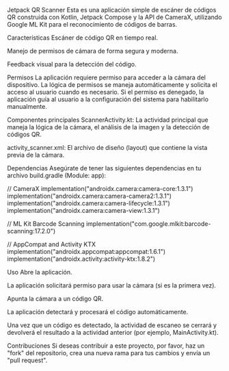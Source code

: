 Jetpack QR Scanner
Esta es una aplicación simple de escáner de códigos QR construida con Kotlin, Jetpack Compose y la API de CameraX, utilizando Google ML Kit para el reconocimiento de códigos de barras.

Características
Escáner de código QR en tiempo real.

Manejo de permisos de cámara de forma segura y moderna.

Feedback visual para la detección del código.

Permisos
La aplicación requiere permiso para acceder a la cámara del dispositivo. La lógica de permisos se maneja automáticamente y solicita el acceso al usuario cuando es necesario. Si el permiso es denegado, la aplicación guía al usuario a la configuración del sistema para habilitarlo manualmente.

Componentes principales
ScannerActivity.kt: La actividad principal que maneja la lógica de la cámara, el análisis de la imagen y la detección de códigos QR.

activity_scanner.xml: El archivo de diseño (layout) que contiene la vista previa de la cámara.

Dependencias
Asegúrate de tener las siguientes dependencias en tu archivo build.gradle (Module: app):

// CameraX
implementation("androidx.camera:camera-core:1.3.1")
implementation("androidx.camera:camera-camera2:1.3.1")
implementation("androidx.camera:camera-lifecycle:1.3.1")
implementation("androidx.camera:camera-view:1.3.1")

// ML Kit Barcode Scanning
implementation("com.google.mlkit:barcode-scanning:17.2.0")

// AppCompat and Activity KTX
implementation("androidx.appcompat:appcompat:1.6.1")
implementation("androidx.activity:activity-ktx:1.8.2")

Uso
Abre la aplicación.

La aplicación solicitará permiso para usar la cámara (si es la primera vez).

Apunta la cámara a un código QR.

La aplicación detectará y procesará el código automáticamente.

Una vez que un código es detectado, la actividad de escaneo se cerrará y devolverá el resultado a la actividad anterior (por ejemplo, MainActivity.kt).

Contribuciones
Si deseas contribuir a este proyecto, por favor, haz un "fork" del repositorio, crea una nueva rama para tus cambios y envía un "pull request".